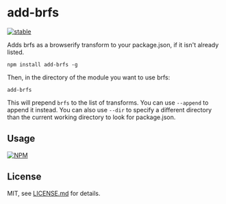 # add-brfs

[![stable](http://badges.github.io/stability-badges/dist/stable.svg)](http://github.com/badges/stability-badges)

Adds brfs as a browserify transform to your package.json, if it isn't already listed.

```npm install add-brfs -g```

Then, in the directory of the module you want to use brfs:

`add-brfs`

This will prepend `brfs` to the list of transforms. You can use `--append` to append it instead. You can also use `--dir` to specify a different directory than the current working directory to look for package.json.

## Usage

[![NPM](https://nodei.co/npm/add-brfs.png)](https://nodei.co/npm/add-brfs/)

## License

MIT, see [LICENSE.md](http://github.com/mattdesl/add-brfs/blob/master/LICENSE.md) for details.
